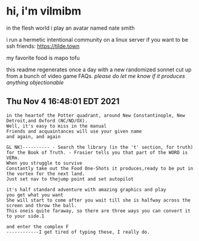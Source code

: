 # hi, i'm vilmibm

in the flesh world i play an avatar named nate smith

i run a hermetic intentional community on a linux server if you want to be ssh friends: https://tilde.town

my favorite food is mapo tofu

this readme regenerates once a day with a new randomized sonnet cut up from a bunch of video game FAQs.
_please do let me know if it produces anything objectionable_

## Thu Nov  4 16:48:01 EDT 2021

    in the heartof the Potter quadrant, around New Constantinople, New Detroit,and Oxford (NC/ND/OX).
    Well, it's easy to miss in the manual
    Friends and acquaintances will use your given name
    and again, and again
    
    GL NK)---------- - Search the library (in the 't' section, for truth) for the Book of Truth. - Frasier tells you that part of the WORD is VERm.
    When you struggle to survive
    Constantly take out the Food One-Shots it produces,ready to be put in the vortex for the next land.
    Just set nav to thejump point and set autopilot
    
    it's half standard adventure with amazing graphics and play
    you get what you want
    She will start to come after you wait till she is halfway across the screen and throw the ball.
    This oneis quite faraway, so there are three ways you can convert it to your side.1
    
    and enter the complex F
    ------------I get tired of typing these, I really do.
